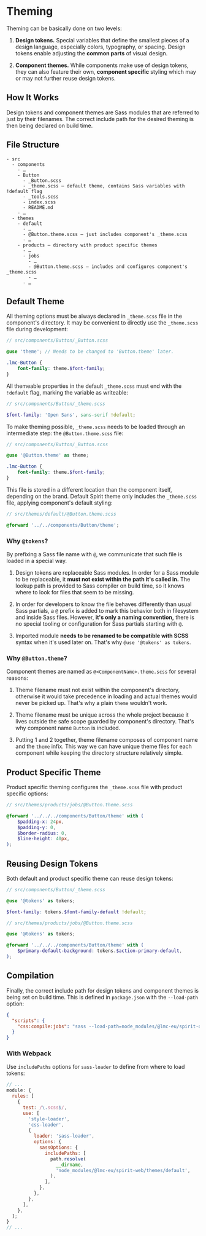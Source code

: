 # Theming

Theming can be basically done on two levels:

1. **Design tokens.** Special variables that define the smallest pieces of a
   design language, especially colors, typography, or spacing. Design tokens
   enable adjusting the **common parts** of visual design.

2. **Component themes.** While components make use of design tokens, they can
   also feature their own, **component specific** styling which may or may not
   further reuse design tokens.

## How It Works

Design tokens and component themes are Sass modules that are referred to just by
their filenames. The correct include path for the desired theming is then being
declared on build time.

## File Structure

```
- src
  - components
    - …
    - Button
      - _Button.scss
      - _theme.scss — default theme, contains Sass variables with !default flag
      - _tools.scss
      - index.scss
      - README.md
    - …
  - themes
    - default
      - …
      - @Button.theme.scss — just includes component's _theme.scss
      - …
    - products – directory with product specific themes
      - …
      - jobs
        - …
        - @Button.theme.scss – includes and configures component's _theme.scss
        - …
      - …
```

## Default Theme

All theming options must be always declared in `_theme.scss` file in the
component's  directory. It may be convenient to directly use the `_theme.scss`
file during development:

```scss
// src/components/Button/_Button.scss

@use 'theme'; // Needs to be changed to 'Button.theme' later.

.lmc-Button {
    font-family: theme.$font-family;
}
```

All themeable properties in the default `_theme.scss` must end with the
`!default` flag, marking the variable as writeable:

```scss
// src/components/Button/_theme.scss

$font-family: 'Open Sans', sans-serif !default;
```

To make theming possible, `_theme.scss` needs to be loaded through an
intermediate step: the `@Button.theme.scss` file:

```scss
// src/components/Button/_Button.scss

@use '@Button.theme' as theme;

.lmc-Button {
    font-family: theme.$font-family;
}
```

This file is stored in a different location than the component itself,
depending on the brand. Default Spirit theme only includes the `_theme.scss`
file, applying component's default styling:

```scss
// src/themes/default/@Button.theme.scss

@forward '../../components/Button/theme';
```
### Why `@tokens`?

By prefixing a Sass file name with `@`, we communicate that such file is loaded
in a special way.

1. Design tokens are replaceable Sass modules. In order for a Sass module to be
   replaceable, it **must not exist within the path it's called in.** The lookup
   path is provided to Sass compiler on build time, so it knows where to look
   for files that seem to be missing.

2. In order for developers to know the file behaves differently than usual Sass
   partials, a `@` prefix is added to mark this behavior both in filesystem and
   inside Sass files. However, **it's only a naming convention,** there is no
   special tooling or configuration for Sass partials starting with `@`.

3. Imported module **needs to be renamed to be compatible with SCSS** syntax
   when it's used later on. That's why `@use '@tokens' as tokens`.

### Why `@Button.theme`?

Component themes are named as `@<ComponentName>.theme.scss` for several reasons:

1. Theme filename must not exist within the component's directory, otherwise it
   would take precedence in loading and actual themes would never be picked up.
   That's why a plain `theme` wouldn't work.

2. Theme filename must be unique across the whole project because it lives
   outside the safe scope guarded by component's directory. That's why component
   name `Button` is included.

3. Putting 1 and 2 together, theme filename composes of component name and the
   `theme` infix. This way we can have unique theme files for each component
   while keeping the directory structure relatively simple.

## Product Specific Theme

Product specific theming configures the `_theme.scss` file with product specific
options:

```scss
// src/themes/products/jobs/@Button.theme.scss

@forward '../../../components/Button/theme' with (
    $padding-x: 24px,
    $padding-y: 0,
    $border-radius: 0,
    $line-height: 40px,
);
```

## Reusing Design Tokens

Both default and product specific theme can reuse design tokens:

```scss
// src/components/Button/_theme.scss

@use '@tokens' as tokens;

$font-family: tokens.$font-family-default !default;
```

```scss
// src/themes/products/jobs/@Button.theme.scss

@use '@tokens' as tokens;

@forward '../../../components/Button/theme' with (
    $primary-default-background: tokens.$action-primary-default,
);
```

## Compilation

Finally, the correct include path for design tokens and component themes is
being set on build time. This is defined in `package.json` with the
`--load-path` option:

```json
{
  "scripts": {
    "css:compile:jobs": "sass --load-path=node_modules/@lmc-eu/spirit-design-tokens/src/products/jobs/scss --load-path=src/themes/products/jobs \"src/components/index.scss\" dist/css/jobs/components.css"
  }
}
```

### With Webpack

Use `includePaths` options for `sass-loader` to define from where to load tokens:

```javascript
// ...
module: {
  rules: [
    {
      test: /\.scss$/,
      use: [
        'style-loader',
        'css-loader',
        {
          loader: 'sass-loader',
          options: {
            sassOptions: {
              includePaths: [
                path.resolve(
                  __dirname,
                  'node_modules/@lmc-eu/spirit-web/themes/default',
                ),
              ],
            },
          },
        },
      ],
    },
  ];
}
// ...
```
